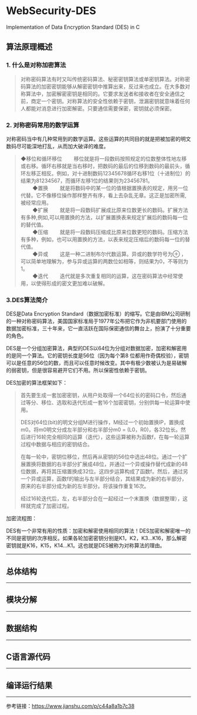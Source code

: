 # WebSecurity-DES
Implementation of Data Encryption Standard (DES) in C

## 算法原理概述

### 1. 什么是对称加密算法

> 对称密码算法有时又叫传统密码算法、秘密密钥算法或单密钥算法。对称密码算法的加密密钥能够从解密密钥中推算出来，反过来也成立。在大多数对称算法中，加密解密密钥是相同的。它要求发送者和接收者在安全通信之前，商定一个密钥。对称算法的安全性依赖于密钥，泄漏密钥就意味着任何人都能对消息进行加密解密。只要通信需要保密，密钥就必须保密。

### 2. 对称密码常用的数学运算
对称密码当中有几种常用到的数学运算。这些运算的共同目的就是把被加密的明文数码尽可能深地打乱，从而加大破译的难度。

> ◆移位和循环移位
　　移位就是将一段数码按照规定的位数整体性地左移或右移。循环右移就是当右移时，把数码的最后的位移到数码的最前头，循环左移正相反。例如，对十进制数码12345678循环右移1位（十进制位）的结果为81234567，而循环左移1位的结果则为23456781。  
　　
◆置换
　　就是将数码中的某一位的值根据置换表的规定，用另一位代替。它不像移位操作那样整齐有序，看上去杂乱无章。这正是加密所需,被经常应用。  
　　
◆扩展
　　就是将一段数码扩展成比原来位数更长的数码。扩展方法有多种,例如,可以用置换的方法，以扩展置换表来规定扩展后的数码每一位的替代值。  
　　
◆压缩
　　就是将一段数码压缩成比原来位数更短的数码。压缩方法有多种，例如，也可以用置换的方法，以表来规定压缩后的数码每一位的替代值。  
　　
◆异或
　　这是一种二进制布尔代数运算。异或的数学符号为⊕ ，可以简单地理解为，参与异或运算的两数位如相等，则结果为0，不等则为1。  
　　
◆迭代
　　迭代就是多次重复相同的运算，这在密码算法中经常使用，以使得形成的密文更加难以破解。


### 3.DES算法简介
DES是Data Encryption Standard（数据加密标准）的缩写。它是由IBM公司研制的一种对称密码算法，美国国家标准局于1977年公布把它作为非机要部门使用的数据加密标准，三十年来，它一直活跃在国际保密通信的舞台上，扮演了十分重要的角色。

DES是一个分组加密算法，典型的DES以64位为分组对数据加密，加密和解密用的是同一个算法。它的密钥长度是56位（因为每个第8 位都用作奇偶校验），密钥可以是任意的56位的数，而且可以任意时候改变。其中有极少数被认为是易破解的弱密钥，但是很容易避开它们不用。所以保密性依赖于密钥。

DES加密的算法框架如下：
　

> 首先要生成一套加密密钥，从用户处取得一个64位长的密码口令，然后通过等分、移位、选取和迭代形成一套16个加密密钥，分别供每一轮运算中使用。
> 
> DES对64位(bit)的明文分组M进行操作，M经过一个初始置换IP，置换成m0。将m0明文分成左半部分和右半部分m0 = (L0，R0)，各32位长。然后进行16轮完全相同的运算（迭代），这些运算被称为函数f，在每一轮运算过程中数据与相应的密钥结合。
> 
> 在每一轮中，密钥位移位，然后再从密钥的56位中选出48位。通过一个扩展置换将数据的右半部分扩展成48位，并通过一个异或操作替代成新的48位数据，再将其压缩置换成32位。这四步运算构成了函数f。然后，通过另一个异或运算，函数f的输出与左半部分结合，其结果成为新的右半部分，原来的右半部分成为新的左半部分。将该操作重复16次。
> 
> 经过16轮迭代后，左，右半部分合在一起经过一个末置换（数据整理），这样就完成了加密过程。

加密流程图：

DES有一个非常有用的性质：加密和解密使用相同的算法！DES加密和解密唯一的不同是密钥的次序相反。如果各轮加密密钥分别是K1，K2，K3…K16，那么解密密钥就是K16，K15，K14…K1。这也就是DES被称为对称算法的理由。

---

## 总体结构

---

## 模块分解

---

## 数据结构 

---

## C语言源代码

--- 

## 编译运行结果


---
参考链接：https://www.jianshu.com/p/c44a8a1b7c38


